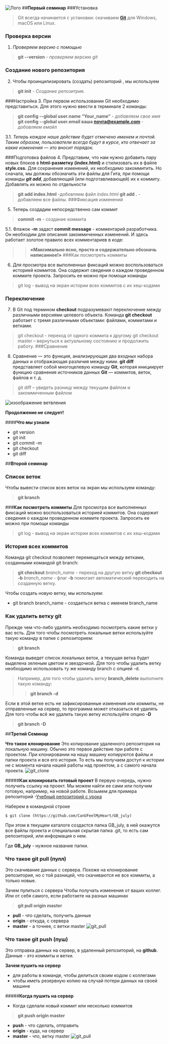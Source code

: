   ![Лого](/seminar/img/logo.png)
##**Первый семинар**
###Установка
>  Git всегда начинается с установки: скачиваем **[Git](https://git-scm.com/)** для Windows, macOS или Linux.

### Проверка версии
 1. *Проверяем версию с помощью*
> **git --version** - _проверяем версию git_

### Создание нового репозитория
2. Чтобы проинцилизировать (создать) репозиторий , мы используем 
> **git init** - _Создание репозитрия._

###Настройка
3. При первом использовании Git необходимо представиться.  Для этого нужно ввести в терминале 2 команды:
>**git config --global user.name “Your_name”** -  _добавляем свое имя_
>**git config --global user.email ваша почта@example.com** - _добовляем емайл_

3.1. _Теперь каждое наше действие будет отмечено именем и почтой. Таким образом, пользователи всегда будут в курсе, кто отвечает за какие изменения — это вносит порядок._

###Подготовка файлов
4. Представим, что нам нужно добавить пару новых блоков в **html-разметку (index.html)** и стилизовать их в файле **style.css.** Для сохранения изменений, их необходимо закоммитить. Но сначала, мы должны обозначить эти файлы для Гита, при помощи команды __*git add*__, добавляющей (или подготавливающей) их к коммиту. Добавлять их можно по отдельности
> **git add index.html** -добовляем файл *index.html*
> **git add .** - добавляем все файлы.
###Фиксация изменений
5. Теперь создадим непосредственно сам коммит
> **commit -m** - создание коммита

5.1. Флажок **-m** задаст **commit message** - комментарий разработчика. Он необходим для описания закоммиченных изменений. И здесь работает золотое правило всех комментариев в коде:
>>**«Максимально ясно, просто и содержательно обозначь написанное!»**
###Как посмотреть коммиты
6. Для просмотра все выполненных фиксаций можно воспользоваться историей коммитов. Она содержит сведения о каждом проведенном коммите проекта. Запросить ее можно при помощи команды
> git log - вывод на экран истории всех коммитов с их хеш-кодами
### Переключение
7. В Git под термином **checkout** подразумевают переключение между различными версиями целевого объекта. Команда **git checkout** работает с тремя различными объектами: файлами, коммитами и ветками.
> git checkout - переход от одного коммита к другому
> git checkout master – вернуться к актуальному состоянию и продолжить работу.
###Сравнение
8. Сравнение — это функция, анализирующая два входных набора данных и отображающая различия между ними. **git diff** представляет собой многоцелевую команду **Git**, которая инициирует функцию сравнения источников данных **Git** — коммитов, веток, файлов и т. д.

> git diff – увидеть разницу между текущим файлом и закоммиченным файлом

![изоображение ветвления](/seminar/img/hero.svg)


**Продолжение *~~не~~* следует!**

####**Что мы узнали**
* git version
* git init
* git commit -m
* git checkout
* git diff

##**Второй семинар**
### **Cписок веток**
Чтобы вывести список всех веток на экран мы используем команду:
> **git branch**

###**Как посмотреть коммиты**
Для просмотра все выполненных фиксаций можно воспользоваться историей коммитов. Она содержит сведения о каждом проведенном коммите проекта. Запросить ее можно при помощи команды
> git log - вывод на экран истории всех коммитов с их хеш-кодами
### **История всех коммитов**
Команда git checkout позволяет перемещаться между ветками, созданными командой git branch:
> **git checkout**   _branch_name_ - переход на другую ветку
> **git checkout -b**  _branch_name_ - флаг **-b** помогает автоматический переходить на созданную ветку.

Чтобы создать новую ветку, мы используем:
+ git branch branch_name - создаеться ветка с именем branch_name
### **Как удалить ветку git**
Прежде чем что-либо удалять необходимо посмотреть какие ветки у вас есть. Для того чтобы посмотреть локальные ветки используйте такую команду в папке с репозиторием:
> **git branch**

Команда выведет список локальных веток, а текущая ветка будет выделена зеленым цветом и звездочкой.
Для того чтобы удалить ветку необходимо использовать ту же команду branch с опцией -d. 
>Например, для того чтобы удалить ветку **branch_delete** выполните такую команду:
>>**git branch -d**

Если в этой ветке есть не зафиксированные изменения или коммиты, не отправленные на сервер, то программа может отказаться её удалять  Для того чтобы всё же удалить такую ветку используйте опцию **-D**
>**git branch -D**

##**Третий Семинар**

**Что такое клонирование**
Это копирование удаленного репозитория на локальную машину. Обычно это первое действие при работе с проектом. При клонировании на нашу машину копируются файлы и папки проекта и вся его история. То есть мы получаем доступ к истории не с момента начала нашей работы над проектом, а с самого начала проекта.
![git_clone](/seminar/img/git-clone.png)

#####**Как клонировать готовый проект**
В первую очередь, нужно получить ссылку на проект. Мы можем найти ее сами или получим готовую, например, на новой работе. Возьмем для примера репозиторий -[Учебный репозиторий с урока](https://github.com/CanUFeelMyHeart/GB_july)

Наберем в командной строке


    $ git clone (https://github.com/CanUFeelMyHeart/GB_july)
При этом в текущем каталоге создастся папка GB_july, в ней окажутся все файлы проекта и специальная скрытая папка .git, то есть сам репозиторий, или информация о нем.

Где **GB_july** - нужное название папки.
### **Что такое git pull (пулл)**
Это скачивание данных с сервера. Похоже на клонирование репозитория, но с той разницей, что скачиваются не все коммиты, а только новые.

Зачем пулиться с сервера
Чтобы получать изменения от ваших коллег. Или от себя самого, если работаете на разных машинах

> **git pull origin master**

+ **pull** - что сделать, получить данные
+ **origin** - откуда, с сервера
+ **master** - а точнее, с ветки master
![git_pull](/seminar/img/git_pull.png)
### **Что такое git push (пуш)**
Это отправка данных на сервер, в удаленный репозиторий, на **github**. Данные - это коммиты и ветки.

**Зачем пушить на сервер**
+ для работы в команде, чтобы делиться своим кодом с коллегами
+ чтобы иметь резервную копию на случай потери данных на своей машине

#####**Когда пушить на сервер**
+ Когда сделали новый коммит или несколько коммитов

> **git push origin master**

+ **push** - что сделать, отправить
+ **origin** - куда, на сервер
+ **master** - что, ветку master
![git_pull](/seminar/img/git-push.jpeg)